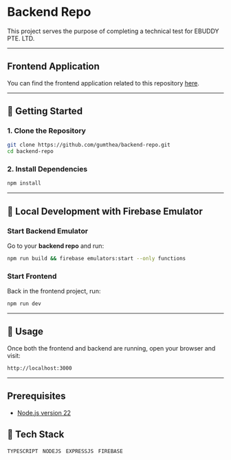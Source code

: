 
# Backend Repo
This project serves the purpose of completing a technical test for EBUDDY PTE. LTD.

---

## Frontend Application
You can find the frontend application related to this repository [here](https://github.com/gumthea/frontend-repo).

---

## 🚀 Getting Started

### 1. Clone the Repository

```bash
git clone https://github.com/gumthea/backend-repo.git
cd backend-repo
```

### 2. Install Dependencies

```bash
npm install
```

---

## 🧪 Local Development with Firebase Emulator

### Start Backend Emulator

Go to your **backend repo** and run:

```bash
npm run build && firebase emulators:start --only functions
```

### Start Frontend

Back in the frontend project, run:

```bash
npm run dev
```

---

## 📌 Usage

Once both the frontend and backend are running, open your browser and visit:

```bash
http://localhost:3000
```

---

## Prerequisites

- [Node.js version 22](https://nodejs.org/en/)

## 🔧 Tech Stack

`TYPESCRIPT`&ensp;
`NODEJS`&ensp;
`EXPRESSJS`&ensp;
`FIREBASE`&ensp;
